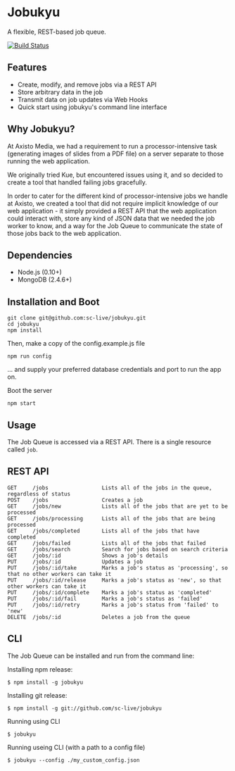 Jobukyu
=======

A flexible, REST-based job queue. 

[![Build Status](https://travis-ci.org/webcast-io/jobukyu.png?branch=master)](https://travis-ci.org/webcast-io/jobukyu)

Features
---

- Create, modify, and remove jobs via a REST API
- Store arbitrary data in the job
- Transmit data on job updates via Web Hooks
- Quick start using jobukyu's command line interface

Why Jobukyu?
---

At Axisto Media, we had a requirement to run a processor-intensive task (generating images of slides from a PDF file) on a server separate to those running the web application.

We originally tried Kue, but encountered issues using it, and so decided to create a tool that handled failing jobs gracefully.

In order to cater for the different kind of processor-intensive jobs we handle at Axisto, we created a tool that did not require implicit knowledge of our web application - it simply provided a REST API that the web application could interact with, store any kind of JSON data that we needed the job worker to know, and a way for the Job Queue to communicate the state of those jobs back to the web application.



Dependencies
---

* Node.js (0.10+)
* MongoDB (2.4.6+)

Installation and Boot
---

    git clone git@github.com:sc-live/jobukyu.git
    cd jobukyu
    npm install

Then, make a copy of the config.example.js file

    npm run config

... and supply your preferred database credentials and port to run the app on.

Boot the server

    npm start

Usage
---

The Job Queue is accessed via a REST API. There is a single resource called <code>job</code>.

REST API
---

    GET     /jobs                 Lists all of the jobs in the queue, regardless of status
    POST    /jobs                 Creates a job
    GET     /jobs/new             Lists all of the jobs that are yet to be processed
    GET     /jobs/processing      Lists all of the jobs that are being processed
    GET     /jobs/completed       Lists all of the jobs that have completed
    GET     /jobs/failed          Lists all of the jobs that failed
    GET     /jobs/search          Search for jobs based on search criteria
    GET     /jobs/:id             Shows a job's details
    PUT     /jobs/:id             Updates a job
    PUT     /jobs/:id/take        Marks a job's status as 'processing', so that no other workers can take it
    PUT     /jobs/:id/release     Marks a job's status as 'new', so that other workers can take it
    PUT     /jobs/:id/complete    Marks a job's status as 'completed'
    PUT     /jobs/:id/fail        Marks a job's status as 'failed'
    PUT     /jobs/:id/retry       Marks a job's status from 'failed' to 'new'
    DELETE  /jobs/:id             Deletes a job from the queue

CLI
---

The Job Queue can be installed and run from the command line:

Installing npm release:

    $ npm install -g jobukyu

Installing git release:

    $ npm install -g git://github.com/sc-live/jobukyu

Running using CLI

    $ jobukyu

Running useing CLI (with a path to a config file)

    $ jobukyu --config ./my_custom_config.json
